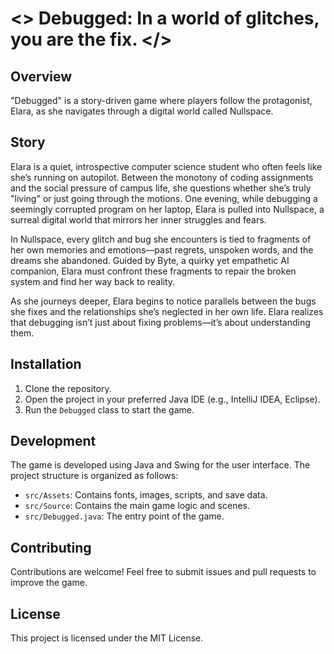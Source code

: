 # <> Debugged: In a world of glitches, you are the fix. </>

## Overview

"Debugged" is a story-driven game where players follow the protagonist, Elara, as she navigates through a digital world called Nullspace.

## Story

Elara is a quiet, introspective computer science student who often feels like she’s running on autopilot. Between the monotony of coding assignments and the social pressure of campus life, she questions whether she’s truly "living" or just going through the motions. One evening, while debugging a seemingly corrupted program on her laptop, Elara is pulled into Nullspace, a surreal digital world that mirrors her inner struggles and fears.

In Nullspace, every glitch and bug she encounters is tied to fragments of her own memories and emotions—past regrets, unspoken words, and the dreams she abandoned. Guided by Byte, a quirky yet empathetic AI companion, Elara must confront these fragments to repair the broken system and find her way back to reality.

As she journeys deeper, Elara begins to notice parallels between the bugs she fixes and the relationships she’s neglected in her own life. Elara realizes that debugging isn’t just about fixing problems—it’s about understanding them.

## Installation

1. Clone the repository.
2. Open the project in your preferred Java IDE (e.g., IntelliJ IDEA, Eclipse).
3. Run the `Debugged` class to start the game.

## Development

The game is developed using Java and Swing for the user interface. The project structure is organized as follows:

- `src/Assets`: Contains fonts, images, scripts, and save data.
- `src/Source`: Contains the main game logic and scenes.
- `src/Debugged.java`: The entry point of the game.

## Contributing

Contributions are welcome! Feel free to submit issues and pull requests to improve the game.

## License

This project is licensed under the MIT License.
